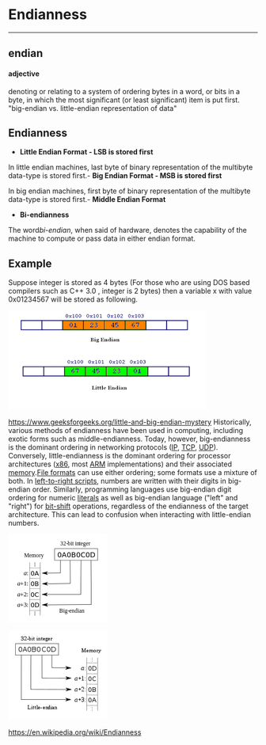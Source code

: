 # Endianness

---

## endian

#### adjective

denoting or relating to a system of ordering bytes in a word, or bits in a byte, in which the most significant (or least significant) item is put first.
"big-endian vs. little-endian representation of data"

## Endianness

- **Little Endian Format - LSB is stored first**

In little endian machines, last byte of binary representation of the multibyte data-type is stored first.-  **Big Endian Format - MSB is stored first**

In big endian machines, first byte of binary representation of the multibyte data-type is stored first.-  **Middle Endian Format**

- **Bi-endianness**

The word*bi-endian*, when said of hardware, denotes the capability of the machine to compute or pass data in either endian format.

## Example

Suppose integer is stored as 4 bytes (For those who are using DOS based compilers such as C++ 3.0 , integer is 2 bytes) then a variable x with value 0x01234567 will be stored as following.

![image](media/Endianness-image1.gif)

<https://www.geeksforgeeks.org/little-and-big-endian-mystery>
Historically, various methods of endianness have been used in computing, including exotic forms such as middle-endianness. Today, however, big-endianness is the dominant ordering in networking protocols ([IP](https://en.wikipedia.org/wiki/Internet_Protocol), [TCP](https://en.wikipedia.org/wiki/Transmission_Control_Protocol), [UDP](https://en.wikipedia.org/wiki/User_Datagram_Protocol)). Conversely, little-endianness is the dominant ordering for processor architectures ([x86](https://en.wikipedia.org/wiki/X86), most [ARM](https://en.wikipedia.org/wiki/ARM_architecture) implementations) and their associated [memory](https://en.wikipedia.org/wiki/Computer_memory).[File formats](https://en.wikipedia.org/wiki/File_format) can use either ordering; some formats use a mixture of both.
In [left-to-right scripts](https://en.wikipedia.org/wiki/Writing_system#Directionality), numbers are written with their digits in big-endian order. Similarly, programming languages use big-endian digit ordering for numeric [literals](https://en.wikipedia.org/wiki/Literal_(computer_programming)) as well as big-endian language ("left" and "right") for [bit-shift](https://en.wikipedia.org/wiki/Bitwise_operation#Logical_shift) operations, regardless of the endianness of the target architecture. This can lead to confusion when interacting with little-endian numbers.

![Big-Endian](media/Endianness-image2.png)

![Little-Endian](media/Endianness-image3.png)

<https://en.wikipedia.org/wiki/Endianness>
